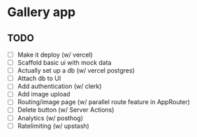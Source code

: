
# Gallery app

## TODO

- [ ] Make it deploy (w/ vercel)
- [ ] Scaffold basic ui with mock data
- [ ] Actually set up a db (w/ vercel postgres)
- [ ] Attach db to UI
- [ ] Add authentication (w/ clerk)
- [ ] Add image upload
- [ ] Routing/image page (w/ parallel route feature in AppRouter)
- [ ] Delete button (w/ Server Actions)
- [ ] Analytics (w/ posthog)
- [ ] Ratelimiting (w/ upstash)
